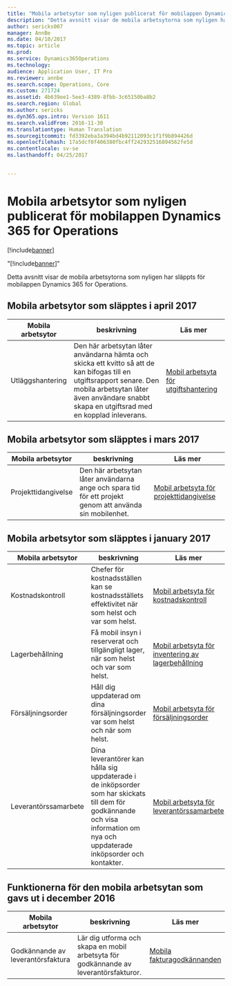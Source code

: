 ```yaml
---
title: "Mobila arbetsytor som nyligen publicerat för mobilappen Dynamics 365 for Operations"
description: "Detta avsnitt visar de mobila arbetsytorna som nyligen har släppts för mobilappen Dynamics 365 for Operations."
author: sericks007
manager: AnnBe
ms.date: 04/10/2017
ms.topic: article
ms.prod: 
ms.service: Dynamics365Operations
ms.technology: 
audience: Application User, IT Pro
ms.reviewer: annbe
ms.search.scope: Operations, Core
ms.custom: 271724
ms.assetid: 4b639ee1-5ee3-4389-8fbb-3c65150ba8b2
ms.search.region: Global
ms.author: sericks
ms.dyn365.ops.intro: Version 1611
ms.search.validFrom: 2016-11-30
ms.translationtype: Human Translation
ms.sourcegitcommit: fd3392eba3a394bd4b92112093c1f1f9b894426d
ms.openlocfilehash: 17a5dcf0f406380fbc4ff242932516894562fe5d
ms.contentlocale: sv-se
ms.lasthandoff: 04/25/2017


---
```


# <a name="mobile-workspaces-recently-released-for-the-dynamics-365-for-operations-mobile-app"></a>Mobila arbetsytor som nyligen publicerat för mobilappen Dynamics 365 for Operations

[!include[banner](../includes/banner.md)]

"[!include[banner](../includes/banner.md)]"


Detta avsnitt visar de mobila arbetsytorna som nyligen har släppts för mobilappen Dynamics 365 for Operations.

<a name="mobile-workspaces-that-were-released-in-april-2017"></a>Mobila arbetsytor som släpptes i april 2017
--------------------------------------------------

| Mobila arbetsytor   | beskrivning                                                                                                                                                                                                      | Läs mer                                                                                                      |
|--------------------|------------------------------------------------------------------------------------------------------------------------------------------------------------------------------------------------------------------|-----------------------------------------------------------------------------------------------------------------|
| Utläggshantering | Den här arbetsytan låter användarna hämta och skicka ett kvitto så att de kan bifogas till en utgiftsrapport senare. Den mobila arbetsytan låter även användare snabbt skapa en utgiftsrad med en kopplad inleverans. | [Mobil arbetsyta för utgiftshantering](/dynamics365/operations/financials/expense-management/expense-management-mobile-workspace) |

## <a name="mobile-workspaces-that-were-released-in-march-2017"></a>Mobila arbetsytor som släpptes i mars 2017
| Mobila arbetsytor   | beskrivning                                                                                   | Läs mer                                                                                                                                                                              |
|--------------------|-----------------------------------------------------------------------------------------------|-----------------------------------------------------------------------------------------------------------------------------------------------------------------------------------------|
| Projekttidangivelse | Den här arbetsytan låter användarna ange och spara tid för ett projekt genom att använda sin mobilenhet. | [Mobil arbetsyta för projekttidangivelse](/dynamics365/operations/financials/project-management/project-time-entry-mobile-workspace) |

## <a name="mobile-workspaces-that-were-released-in-january-2017"></a>Mobila arbetsytor som släpptes i january 2017
| Mobila arbetsytor     | beskrivning                                                                                                                                                                         | Läs mer                                                                                                                                                        |
|----------------------|-------------------------------------------------------------------------------------------------------------------------------------------------------------------------------------|-------------------------------------------------------------------------------------------------------------------------------------------------------------------|
| Kostnadskontroll     | Chefer för kostnadsställen kan se kostnadsställets effektivitet när som helst och var som helst.                                                                                               | [Mobil arbetsyta för kostnadskontroll](/dynamics365/operations/financials/cost-accounting/cost-controlling-mobile-workspace)         |
| Lagerbehållning     | Få mobil insyn i reserverat och tillgängligt lager, när som helst och var som helst.                                                                                                    | [Mobil arbetsyta för inventering av lagerbehållning](/dynamics365/operations/scm/production-control/inventory-on-hand-mobile-workspace)       |
| Försäljningsorder         | Håll dig uppdaterad om dina försäljningsorder var som helst och när som helst.                                                                                                                          | [Mobil arbetsyta för försäljningsorder](/dynamics365/operations/scm/production-control/sales-orders-mobile-workspace)                 |
| Leverantörssamarbete | Dina leverantörer kan hålla sig uppdaterade i de inköpsorder som har skickats till dem för godkännande och visa information om nya och uppdaterade inköpsorder och kontakter. | [Mobil arbetsyta för leverantörssamarbete](/dynamics365/operations/scm/procurement/vendor-collaboration-mobile-workspace) |

## <a name="mobile-workspace-functionality-that-was-released-in-december-2016"></a>Funktionerna för den mobila arbetsytan som gavs ut i december 2016
| Mobila arbetsytor        | beskrivning                                                                    | Läs mer                                                                                                            |
|-------------------------|--------------------------------------------------------------------------------|-----------------------------------------------------------------------------------------------------------------------|
| Godkännande av leverantörsfaktura | Lär dig utforma och skapa en mobil arbetsyta för godkännande av leverantörsfakturor. | [Mobila fakturagodkännanden](/dynamics365/operations/financials/accounts-payable/mobile-invoice-approvals) |







